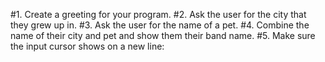 #1. Create a greeting for your program.
#2. Ask the user for the city that they grew up in.
#3. Ask the user for the name of a pet.
#4. Combine the name of their city and pet and show them their band name.
#5. Make sure the input cursor shows on a new line:
